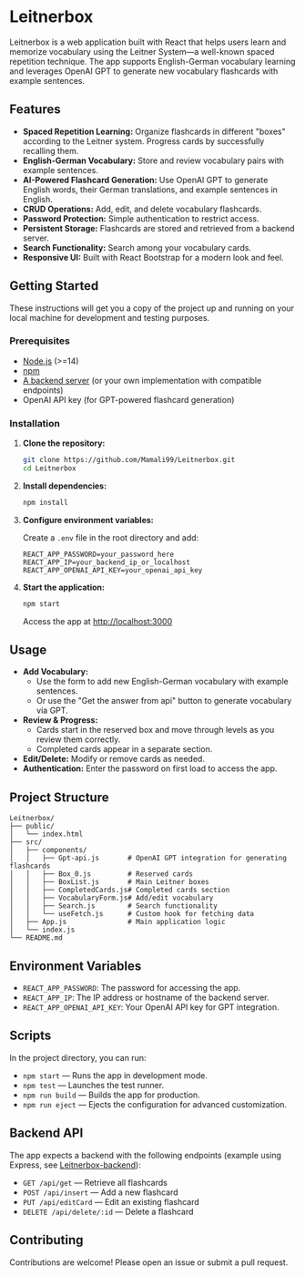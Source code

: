 # Leitnerbox

Leitnerbox is a web application built with React that helps users learn and memorize vocabulary using the Leitner System—a well-known spaced repetition technique. The app supports English-German vocabulary learning and leverages OpenAI GPT to generate new vocabulary flashcards with example sentences.

## Features

- **Spaced Repetition Learning:** Organize flashcards in different "boxes" according to the Leitner system. Progress cards by successfully recalling them.
- **English-German Vocabulary:** Store and review vocabulary pairs with example sentences.
- **AI-Powered Flashcard Generation:** Use OpenAI GPT to generate English words, their German translations, and example sentences in English.
- **CRUD Operations:** Add, edit, and delete vocabulary flashcards.
- **Password Protection:** Simple authentication to restrict access.
- **Persistent Storage:** Flashcards are stored and retrieved from a backend server.
- **Search Functionality:** Search among your vocabulary cards.
- **Responsive UI:** Built with React Bootstrap for a modern look and feel.

## Getting Started

These instructions will get you a copy of the project up and running on your local machine for development and testing purposes.

### Prerequisites

- [Node.js](https://nodejs.org/) (>=14)
- [npm](https://www.npmjs.com/)
- [A backend server](https://github.com/Mamali99/Leitnerbox-backend) (or your own implementation with compatible endpoints)
- OpenAI API key (for GPT-powered flashcard generation)

### Installation

1. **Clone the repository:**
   ```bash
   git clone https://github.com/Mamali99/Leitnerbox.git
   cd Leitnerbox
   ```

2. **Install dependencies:**
   ```bash
   npm install
   ```

3. **Configure environment variables:**

   Create a `.env` file in the root directory and add:
   ```
   REACT_APP_PASSWORD=your_password_here
   REACT_APP_IP=your_backend_ip_or_localhost
   REACT_APP_OPENAI_API_KEY=your_openai_api_key
   ```

4. **Start the application:**
   ```bash
   npm start
   ```
   Access the app at [http://localhost:3000](http://localhost:3000)

## Usage

- **Add Vocabulary:**
  - Use the form to add new English-German vocabulary with example sentences.
  - Or use the "Get the answer from api" button to generate vocabulary via GPT.
- **Review & Progress:**
  - Cards start in the reserved box and move through levels as you review them correctly.
  - Completed cards appear in a separate section.
- **Edit/Delete:** Modify or remove cards as needed.
- **Authentication:** Enter the password on first load to access the app.

## Project Structure

```
Leitnerbox/
├── public/
│   └── index.html
├── src/
│   ├── components/
│   │   ├── Gpt-api.js       # OpenAI GPT integration for generating flashcards
│   │   ├── Box_0.js         # Reserved cards
│   │   ├── BoxList.js       # Main Leitner boxes
│   │   ├── CompletedCards.js# Completed cards section
│   │   ├── VocabularyForm.js# Add/edit vocabulary
│   │   ├── Search.js        # Search functionality
│   │   └── useFetch.js      # Custom hook for fetching data
│   ├── App.js               # Main application logic
│   └── index.js
└── README.md
```

## Environment Variables

- `REACT_APP_PASSWORD`: The password for accessing the app.
- `REACT_APP_IP`: The IP address or hostname of the backend server.
- `REACT_APP_OPENAI_API_KEY`: Your OpenAI API key for GPT integration.

## Scripts

In the project directory, you can run:

- `npm start` — Runs the app in development mode.
- `npm test` — Launches the test runner.
- `npm run build` — Builds the app for production.
- `npm run eject` — Ejects the configuration for advanced customization.

## Backend API

The app expects a backend with the following endpoints (example using Express, see [Leitnerbox-backend](https://github.com/Mamali99/Leitnerbox-backend)):

- `GET /api/get` — Retrieve all flashcards
- `POST /api/insert` — Add a new flashcard
- `PUT /api/editCard` — Edit an existing flashcard
- `DELETE /api/delete/:id` — Delete a flashcard

## Contributing

Contributions are welcome! Please open an issue or submit a pull request.
